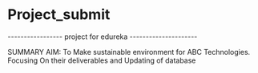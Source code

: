 # Project_submit 
 ----------------- project for edureka ---------------------


  SUMMARY
   AIM: To Make sustainable environment for ABC Technologies. Focusing On their deliverables and Updating of database


